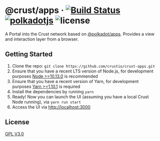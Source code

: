 # @crust/apps &middot; [![Build Status](https://img.shields.io/endpoint.svg?url=https%3A%2F%2Factions-badge.atrox.dev%2Fcrustio%2Fcrust%2Fbadge&style=flat)](https://github.com/crustio/crust-apps/actions?query=workflow%3AMaster) [![polkadotjs](https://img.shields.io/badge/polkadot-js-orange?style=flat-square)](https://polkadot.js.org) ![license](https://img.shields.io/badge/License-Apache%202.0-blue?logo=apache&style=flat-square)

A Portal into the Crust network based on [@polkadot/apps](https://github.com/polkadot-js/apps). Provides a view and interaction layer from a browser.

## Getting Started

1. Clone the repo: `git clone https://github.com/crustio/crust-apps.git`
2. Ensure that you have a recent LTS version of Node.js, for development purposes [Node >=10.13.0](https://nodejs.org/en/) is recommended
3. Ensure that you have a recent version of Yarn, for development purposes [Yarn >=1.10.1](https://yarnpkg.com/docs/install) is required
4. Install the dependencies by running `yarn`
5. Ready! Now you can launch the UI (assuming you have a local Crust Node running), via `yarn run start`
6. Access the UI via [http://localhost:3000](http://localhost:3000)

## License

[GPL V3.0](https://github.com/crustio/crust/blob/master/LICENSE)